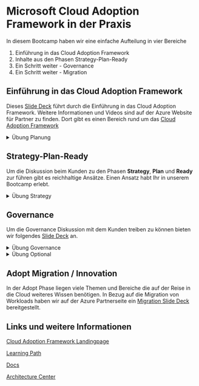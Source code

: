 # Microsoft Cloud Adoption Framework in der Praxis

In diesem Bootcamp haben wir eine einfache Aufteilung in vier Bereiche

1. Einführung in das Cloud Adoption Framework
2. Inhalte aus den Phasen Strategy-Plan-Ready
3. Ein Schritt weiter - Governance
4. Ein Schritt weiter - Migration

## Einführung in das Cloud Adoption Framework

Dieses [Slide Deck](1_intro/Cloud&#32;Adoption&#32;Framework&#32;-&#32;Walking&#32;Deck&#32;(L100).pptx) führt durch die Einführung in das Cloud Adoption Framework. Weitere Informationen und Videos sind auf der Azure Website für Partner zu finden. Dort gibt es einen Bereich rund um das [Cloud Adoption Framework](https://www.microsoft.com/azure/partners/cloud-adoption-framework)

<details><summary>Übung Planung</summary><p>
Nutzt den [DevOps Demo Generator](https://azuredevopsdemogenerator.azurewebsites.net/) um Euch in eurem Azure DevOps ein erstes Projekt bereitzustellen.
</p></details>

## Strategy-Plan-Ready

Um die Diskussion beim Kunden zu den Phasen **Strategy**, **Plan** und **Ready** zur führen gibt es reichhaltige Ansätze. Einen Ansatz habt Ihr in unserem Bootcamp erlebt.

<details><summary> Übung Strategy </summary><p>

#### Gedankenspiel

Wir teilen uns in zwei Gruppen auf. Jede Gruppe versucht auf Basis [dies Briefings](../ICB-caf-in-practice/0_common/briefing-gruppe1.md), einige der initialen Fragen zu beantworten, um sich potentiellen Vorgaben für die Cloud Adaption zu nähern.

Folgende Fragen sollen helfen die ersten gewünschten Ergebnisse zu erhalten:

- Was erwarten Sie von Ihrem Umzug in die Cloud?
- Was bewegen Sie heute schon in die Cloud?
- Wie hat Ihr Übergang in die Cloud Ihr Unternehmen verändert?
- Was sind Ihre kurz-, mittel- und langfristigen Ziele?
- Wie denken Sie über Dual Cloud nach?
- Welche Kriterien definieren, wo sich Apps oder Daten befinden?
- Welche Risiken haben Sie identifiziert?
- Was sind die nächsten Anwendungen und Datenbanken, die Sie identifiziert haben, um in die Cloud zu wechseln?
</p></details>

## Governance

Um die Governance Diskussion mit dem Kunden treiben zu können bieten wir folgendes [Slide Deck](../ICB-caf-in-practice/7_governance/Cloud&#32;Adoption&#32;Framework&#32;-&#32;Thru&#32;Partner&#32;Governance&#32;Workshop.pptx) an.

<details><summary> Übung Governance </summary><p>

Ausgehen von der Kundensituation aus der Übung oben, sollten nun die ersten Cloud Governance Überlegungen angestellt werden. Bitte folgende Fragen erarbeiten:

- Wie würden Sie die Managementgruppen basierend auf dem Kundenszenario strukturieren?
- Wie würden Sie Abonnements innerhalb von MGs aufteilen?
- Wie würden Sie Ressourcengruppen definieren?
- Welche Resource Governance Tools würden Sie einsetzen?
</p></details>

<details><summary> Übung Optional </summary><p>

Da Azure Policies eine wichtige Rolle spielen im Rahmen der Governance gern [folgende Lektion](https://docs.microsoft.com/en-us/learn/modules/intro-to-governance/) aus unserem Learning Portal durchspielen.
</p></details>

## Adopt Migration / Innovation

In der Adopt Phase liegen viele Themen und Bereiche die auf der Reise in die Cloud weiteres Wissen benötigen. In Bezug auf die Migration von Workloads haben wir auf der Azure Partnerseite ein [Migration Slide Deck](https://www.microsoft.com/azure/partners/resources/download/migration-conversation) bereitgestellt.

## Links und weitere Informationen

[Cloud Adoption Framework Landingpage](https://azure.microsoft.com/en-us/cloud-adoption-framework/)

[Learning Path](https://docs.microsoft.com/en-us/learn/modules/microsoft-cloud-adoption-framework-for-azure/)

[Docs](https://docs.microsoft.com/en-us/azure/cloud-adoption-framework/)

[Architecture Center](https://docs.microsoft.com/en-us/azure/architecture/)
